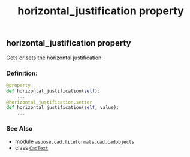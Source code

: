 ﻿---
title: horizontal_justification property
second_title: Aspose.CAD for Python via .NET API References
description: 
type: docs
weight: 230
url: /python-net/aspose.cad.fileformats.cad.cadobjects/cadtext/horizontal_justification/
is_root: false
---

## horizontal_justification property


Gets or sets the horizontal justification.
### Definition:
```python
@property
def horizontal_justification(self):
    ...
@horizontal_justification.setter
def horizontal_justification(self, value):
    ...
```

### See Also
* module [`aspose.cad.fileformats.cad.cadobjects`](../../)
* class [`CadText`](/cad/python-net/aspose.cad.fileformats.cad.cadobjects/cadtext)
